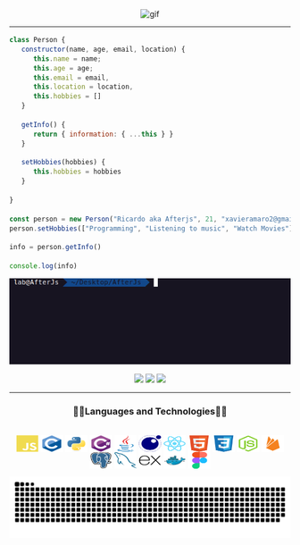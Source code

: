 <div align=center> 
   <img src="https://readme-typing-svg.herokuapp.com/?color=%2336BCF7&center=true&size=30&vCenter=true&lines=Hi%20There%20%F0%9F%96%90,%20I%27m%20Ricardo;%20Fullstack%20Developer%20%F0%9F%92%BB;%20Coffee%20lover%20%E2%98%95" alt="gif" />
</div>
<hr>

```javascript
class Person {
   constructor(name, age, email, location) {
      this.name = name;
      this.age = age;
      this.email = email,
      this.location = location,
      this.hobbies = []
   }

   getInfo() {
      return { information: { ...this } }
   }

   setHobbies(hobbies) {
      this.hobbies = hobbies
   }

}

const person = new Person("Ricardo aka Afterjs", 21, "xavieramaro2@gmail.com", "Viana do Castelo, Portugal")
person.setHobbies(["Programming", "Listening to music", "Watch Movies"])

info = person.getInfo()

console.log(info)

```


<p align="center">
  <img src="https://github.com/afterjs/afterjs/blob/main/whoisme.gif" alt="animated" />
</p>


<div align="center"> 
  <a href="https://instagram.com/ricardoamaro01" target="_blank"><img src="https://img.shields.io/badge/-Instagram-%23E4405F?style=for-the-badge&logo=instagram&logoColor=white" target="_blank"></a>
  <a href = "mailto:xavieramaro2@gmail.com"><img src="https://img.shields.io/badge/-Email-%23333?style=for-the-badge&logo=email&logoColor=white" target="_blank"></a>
  <a href="https://www.linkedin.com/in/ricardoxma01/" target="_blank"><img src="https://img.shields.io/badge/-LinkedIn-%230077B5?style=for-the-badge&logo=linkedin&logoColor=white" target="_blank"></a> 
</div>

 
 <hr>
 
<h3 align="center">👨‍💻Languages and Technologies👨‍💻</h3>

<div align="center" style="display: inline_block;"><br>
  
   <img align="center" alt="Master-Js" height="30" width="40" src="https://raw.githubusercontent.com/devicons/devicon/master/icons/javascript/javascript-plain.svg">
   <img align="center" alt="Master-C" height="30" width="40" src="https://raw.githubusercontent.com/devicons/devicon/master/icons/c/c-original.svg">
   <img align="center" alt="Master-Python" height="30" width="40" src="https://raw.githubusercontent.com/devicons/devicon/master/icons/python/python-original.svg">
   <img align="center" alt="Master-Csharp" height="30" width="40" src="https://raw.githubusercontent.com/devicons/devicon/master/icons/csharp/csharp-original.svg">
   <img align="center" alt="Master-Java" height="30" width="40" src="https://raw.githubusercontent.com/devicons/devicon/master/icons/java/java-original.svg">
   <img align="center" alt="Master-lua" height="30" width="40" src="https://raw.githubusercontent.com/devicons/devicon/master/icons/lua/lua-plain.svg">
   <img align="center" alt="Master-React" height="30" width="40" src="https://raw.githubusercontent.com/devicons/devicon/master/icons/react/react-original.svg">
   <img align="center" alt="Master-HTML" height="30" width="40" src="https://raw.githubusercontent.com/devicons/devicon/master/icons/html5/html5-original.svg">
   <img align="center" alt="Master-CSS" height="30" width="40" src="https://raw.githubusercontent.com/devicons/devicon/master/icons/css3/css3-original.svg">
   <img align="center" alt="Master-nodejs" height="30" width="40" src="https://raw.githubusercontent.com/devicons/devicon/master/icons/nodejs/nodejs-original.svg">
   <img align="center" alt="Master-Firebase" height="30" width="40" src="https://raw.githubusercontent.com/devicons/devicon/master/icons/firebase/firebase-plain.svg">
   <img align="center" alt="Master-Postgresql" height="30" width="40" src="https://raw.githubusercontent.com/devicons/devicon/master/icons/postgresql/postgresql-original.svg">
   <img align="center" alt="Master-Mysql" height="30" width="40" src="https://raw.githubusercontent.com/devicons/devicon/master/icons/mysql/mysql-original.svg">
   <img align="center" alt="Master-express" height="30" width="40" src="https://raw.githubusercontent.com/devicons/devicon/master/icons/express/express-original.svg">
   <img align="center" alt="Master-docker" height="30" width="40" src="https://raw.githubusercontent.com/devicons/devicon/master/icons/docker/docker-original.svg">
   <img align="center" alt="Master-figma" height="30" width="40" src="https://raw.githubusercontent.com/devicons/devicon/master/icons/figma/figma-original.svg">
</div>

<div align="center"> 
   
   ![snake gif](https://github.com/afterjs/afterjs/blob/output/github-contribution-grid-snake-dark.svg)

</div>

